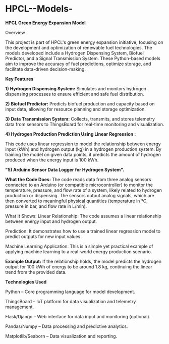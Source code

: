 # HPCL--Models-
**HPCL Green Energy Expansion Model**

Overview

This project is part of HPCL's green energy expansion initiative, focusing on the development and optimization of renewable fuel technologies. The models developed include a Hydrogen Dispensing System, Biofuel Predictor, and a Signal Transmission System. These Python-based models aim to improve the accuracy of fuel predictions, optimize storage, and facilitate data-driven decision-making.

**Key Features**

**1) Hydrogen Dispensing System:** Simulates and monitors hydrogen dispensing processes to ensure efficient and safe fuel distribution.

**2) Biofuel Predictor:** Predicts biofuel production and capacity based on input data, allowing for resource planning and storage optimization.

**3) Data Transmission System:** Collects, transmits, and stores telemetry data from sensors to ThingsBoard for real-time monitoring and visualization.

**4) Hydrogen Production Prediction Using Linear Regression :**

This code uses linear regression to model the relationship between energy input (kWh) and hydrogen output (kg) in a hydrogen production system. By training the model on given data points, it predicts the amount of hydrogen produced when the energy input is 100 kWh.

**"5) Arduino Sensor Data Logger for Hydrogen System".**

**What the Code Does:**
The code reads data from three analog sensors connected to an Arduino (or compatible microcontroller) to monitor the temperature, pressure, and flow rate of a system, likely related to hydrogen production or dispensing. The sensors output analog signals, which are then converted to meaningful physical quantities (temperature in °C, pressure in bar, and flow rate in L/min).

What It Shows:
Linear Relationship: The code assumes a linear relationship between energy input and hydrogen output.

Prediction: It demonstrates how to use a trained linear regression model to predict outputs for new input values.

Machine Learning Application: This is a simple yet practical example of applying machine learning to a real-world energy production scenario.

**Example Output:**
If the relationship holds, the model predicts the hydrogen output for 100 kWh of energy to be around 1.8 kg, continuing the linear trend from the provided data.

**Technologies Used**

Python – Core programming language for model development.

ThingsBoard – IoT platform for data visualization and telemetry management.

Flask/Django – Web interface for data input and monitoring (optional).

Pandas/Numpy – Data processing and predictive analytics.

Matplotlib/Seaborn – Data visualization and reporting.


